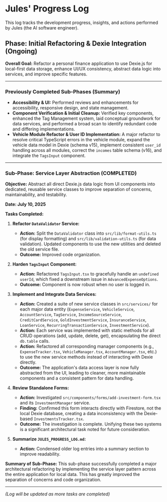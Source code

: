 # Jules' Progress Log

This log tracks the development progress, insights, and actions performed by Jules (the AI software engineer).

## Phase: Initial Refactoring & Dexie Integration (Ongoing)

**Overall Goal:** Refactor a personal finance application to use Dexie.js for local-first data storage, enhance UI/UX consistency, abstract data logic into services, and improve specific features.

---

### Previously Completed Sub-Phases (Summary)

*   **Accessibility & UI:** Performed reviews and enhancements for accessibility, responsive design, and state management.
*   **Component Verification & Initial Cleanup:** Verified key components, enhanced the Tag Management system, laid conceptual groundwork for data services, and performed a broad scan to identify redundant code and differing implementations.
*   **Vehicle Module Refactor & User ID Implementation:** A major refactor to resolve critical TypeScript errors in the vehicle module, expand the vehicle data model in Dexie (schema v15), implement consistent `user_id` handling across all modules, correct the `incomes` table schema (v16), and integrate the `TagsInput` component.

---
### Sub-Phase: Service Layer Abstraction (COMPLETED)

**Objective:** Abstract all direct Dexie.js data logic from UI components into dedicated, reusable service classes to improve separation of concerns, maintainability, and testability.

**Date: July 10, 2025**

**Tasks Completed:**

1.  **Refactor `DataValidator` Service:**
    *   **Action:** Split the `DataValidator` class into `src/lib/format-utils.ts` (for display formatting) and `src/lib/validation-utils.ts` (for data validation). Updated components to use the new utilities and deleted the old service file.
    *   **Outcome:** Improved code organization.

2.  **Harden `TagsInput` Component:**
    *   **Action:** Refactored `TagsInput.tsx` to gracefully handle an `undefined` `userId`, which fixed a downstream issue in `AdvancedExpenseOptions`.
    *   **Outcome:** Component is now robust when no user is logged in.

3.  **Implement and Integrate Data Services:**
    *   **Action:** Created a suite of new service classes in `src/services/` for each major data entity (`ExpenseService`, `VehicleService`, `AccountService`, `TagService`, `IncomeSourceService`, `CreditCardService`, `GoldInvestmentService`, `InsuranceService`, `LoanService`, `RecurringTransactionService`, `InvestmentService`).
    *   **Action:** Each service was implemented with static methods for all CRUD operations (add, update, delete, get), encapsulating the direct `db.table` calls.
    *   **Action:** Refactored all corresponding manager components (e.g., `ExpenseTracker.tsx`, `VehicleManager.tsx`, `AccountManager.tsx`, etc.) to use the new service methods instead of interacting with Dexie directly.
    *   **Outcome:** The application's data access layer is now fully abstracted from the UI, leading to cleaner, more maintainable components and a consistent pattern for data handling.

4.  **Review Standalone Forms:**
    *   **Action:** Investigated `src/components/forms/add-investment-form.tsx` and its `InvestmentManager` service.
    *   **Finding:** Confirmed this form interacts directly with Firestore, not the local Dexie database, creating a data inconsistency with the Dexie-based `InvestmentsTracker.tsx`.
    *   **Outcome:** The investigation is complete. Unifying these two systems is a significant architectural task noted for future consideration.

5.  **Summarize `JULES_PROGRESS_LOG.md`:**
    *   **Action:** Condensed older log entries into a summary section to improve readability.

**Summary of Sub-Phase:**
This sub-phase successfully completed a major architectural refactoring by implementing the service layer pattern across the entire application for local data. This has greatly improved the separation of concerns and code organization.

---
*(Log will be updated as more tasks are completed)*
